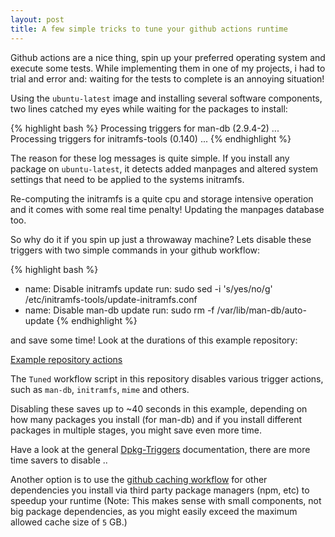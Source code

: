 ```yaml
---
layout: post
title: A few simple tricks to tune your github actions runtime
---
```


Github actions are a nice thing, spin up your preferred operating system and
execute some tests. While implementing them in one of my projects, i had to
trial and error and: waiting for the tests to complete is an annoying
situation!

Using the `ubuntu-latest` image and installing several software components, two
lines catched my eyes while waiting for the packages to install:

{% highlight bash %}
Processing triggers for man-db (2.9.4-2) ...
Processing triggers for initramfs-tools (0.140) ...
{% endhighlight %}

The reason for these log messages is quite simple. If you install any package
on `ubuntu-latest`, it detects added manpages and altered system settings that
need to be applied to the systems initramfs.

Re-computing the initramfs is a quite cpu and storage intensive operation and
it comes with some real time penalty! Updating the manpages database too.

So why do it if you spin up just a throwaway machine? Lets disable these
triggers with two simple commands in your github workflow:

{% highlight bash %}
- name: Disable initramfs update
  run: sudo sed -i 's/yes/no/g' /etc/initramfs-tools/update-initramfs.conf
- name: Disable man-db update
  run: sudo rm -f /var/lib/man-db/auto-update
{% endhighlight %}

and save some time! Look at the durations of this example repository:

 [Example repository actions](https://github.com/abbbi/github-actions-tune/actions)

The `Tuned` workflow script in this repository disables various trigger
actions, such as `man-db`, `initramfs`, `mime` and others.

Disabling these saves up to ~40 seconds in this example, depending on how many
packages you install (for man-db) and if you install different packages in
multiple stages, you might save even more time.

Have a look at the general
[Dpkg-Triggers](https://wiki.debian.org/DpkgTriggers) documentation, there are
more time savers to disable ..

Another option is to use the [github caching
workflow](https://docs.github.com/en/actions/guides/caching-dependencies-to-speed-up-workflows)
for other dependencies you install via third party package managers (npm, etc)
to speedup your runtime (Note: This makes sense with small components, not big
package dependencies, as you might easily exceed the maximum allowed cache size
of `5` GB.)
